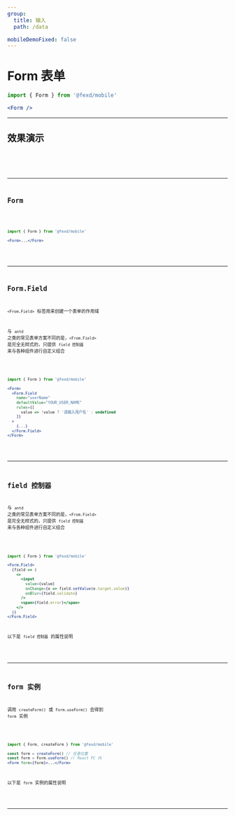 ```yaml
---
group:
  title: 输入
  path: /data

mobileDemoFixed: false
---
```


# Form 表单 <ImportCost name="Form" />

<!-- prettier-ignore -->
```jsx | pure
import { Form } from '@fexd/mobile'

<Form />
```

---

## 效果演示

<code src="./demos/basic.tsx" />

<code src="./demos/relative.tsx" />

---

## Form

<!-- prettier-ignore -->
```jsx | pure
import { Form } from '@fexd/mobile'

<Form>...</Form>
```

<API identifier="Form" hideTitle src="./type.tsx" exports='["default"]'></API>

---

## Form.Field

`<From.Field>` 标签用来创建一个表单的作用域

与 `antd` 之类的常见表单方案不同的是，`<From.Field>` 是完全无样式的，只提供 `field 控制器` 来与各种组件进行自定义结合

<!-- prettier-ignore -->
```jsx | pure
import { Form } from '@fexd/mobile'

<Form>
  <Form.Field
    name="userName"
    defaultValue="YOUR_USER_NAME"
    rules={[
      value => !value ? '请输入用户名' : undefined
    ]}
  >
    {...}
  </Form.Field>
</Form>
```

<API identifier="Field" hideTitle src="../Form/Field/type.tsx" exports='["DOC_FormFieldProps"]'></API>

---

## field 控制器

与 `antd` 之类的常见表单方案不同的是，`<From.Field>` 是完全无样式的，只提供 `field 控制器` 来与各种组件进行自定义结合

<!-- prettier-ignore -->
```jsx | pure
import { Form } from '@fexd/mobile'

<Form.Field>
  {field => (
    <>
      <input
        value={value}
        onChange={e => field.setValue(e.target.value)}
        onBlur={field.validate}
      />
      <span>{field.error}</span>
    </>
  )}
</Form.Field>
```

以下是 `field 控制器` 的属性说明

<API namePrefix="field." identifier="FieldController" hideTitle src="../Form/Field/type.tsx" exports='["DOC_FieldController"]' hideDefaultColumn hideRequiredMark></API>

---

## form 实例

调用 `createForm()` 或 `Form.useForm()` 会得到 `form` 实例

<!-- prettier-ignore -->
```jsx | pure
import { Form, createForm } from '@fexd/mobile'

const form = createForm() // 任意位置
const form = Form.useForm() // React FC 内
<Form form={form}>...</Form>
```

以下是 `form` 实例的属性说明

<API namePrefix="form." identifier="createForm" hideTitle src="../createForm/type.tsx" hideDefaultColumn hideRequiredMark></API>

---

<!-- ## 演示代码

<code src="./demos/demo1/index.tsx" /> -->
